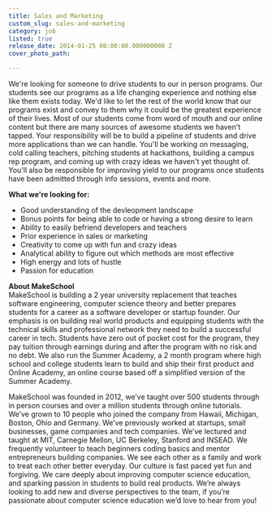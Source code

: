 ```yaml
---
title: Sales and Marketing
custom_slug: sales-and-marketing
category: job
listed: true
release_date: 2014-01-25 00:00:00.000000000 Z
cover_photo_path: 

---
```

We're looking for someone to drive students to our in person programs. Our students see our programs as a life changing experience and nothing else like them exists today. We'd like to let the rest of the world know that our programs exist and convey to them why it could be the greatest experience of their lives. Most of our students come from word of mouth and our online content but there are many sources of awesome students we haven't tapped. Your responsibility will be to build a pipeline of students and drive more applications than we can handle. You'll be working on messaging, cold calling teachers, pitching students at hackathons, building a campus rep program, and coming up with crazy ideas we haven't yet thought of. You'll also be responsible for improving yield to our programs once students have been admitted through info sessions, events and more.

**What we're looking for:**

- Good understanding of the devleopment landscape
- Bonus points for being able to code or having a strong desire to learn
- Ability to easily befriend developers and teachers
- Prior experience in sales or marketing
- Creativity to come up with fun and crazy ideas
- Analytical ability to figure out which methods are most effective
- High energy and lots of hustle
- Passion for education

**About MakeSchool**<br> MakeSchool is building a 2 year university replacement that teaches software engineering, computer science theory and better prepares students for a career as a software developer or startup founder. Our emphasis is on building real world products and equipping students with the technical skills and professional network they need to build a successful career in tech. Students have zero out of pocket cost for the program, they pay tuition through earnings during and after the program with no risk and no debt. We also run the Summer Academy, a 2 month program where high school and college students learn to build and ship their first product and Online Academy, an online course based off a simplified version of the Summer Academy.

MakeSchool was founded in 2012, we’ve taught over 500 students through in person courses and over a million students through online tutorials. We’ve grown to 10 people who joined the company from Hawaii, Michigan, Boston, Ohio and Germany. We’ve previously worked at startups, small businesses, game companies and tech companies. We’ve lectured and taught at MIT, Carnegie Mellon, UC Berkeley, Stanford and INSEAD. We frequently volunteer to teach beginners coding basics and mentor entrepreneurs building companies. We see each other as a family and work to treat each other better everyday. Our culture is fast paced yet fun and forgiving. We care deeply about improving computer science education, and sparking passion in students to build real products. We’re always looking to add new and diverse perspectives to the team, if you’re passionate about computer science education we’d love to hear from you!